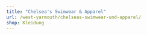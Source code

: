 ```yaml
---
title: "Chelsea's Swimwear & Apparel"
url: /west-yarmouth/chelseas-swimwear-und-apparel/
shop: Kleidung
---
```

